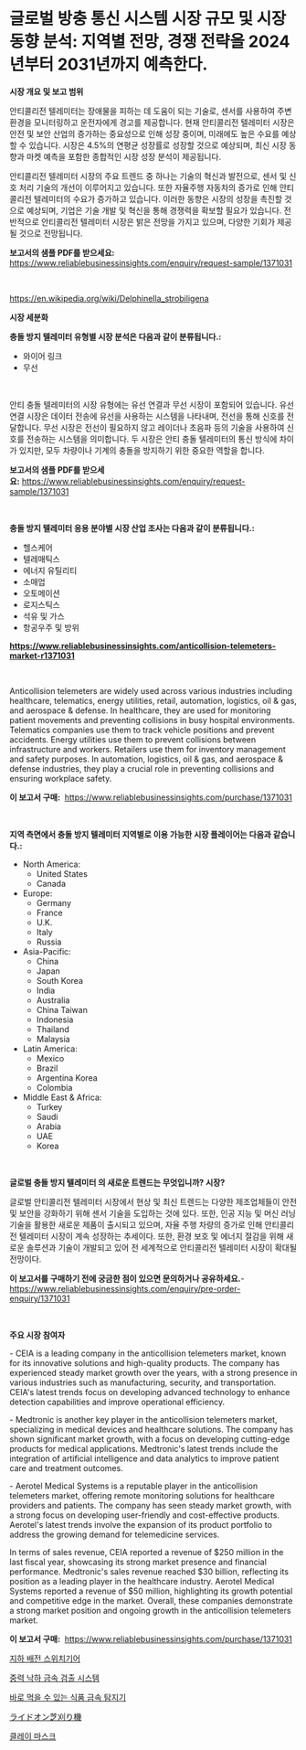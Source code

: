 <p><h1>글로벌 방충 통신 시스템 시장 규모 및 시장 동향 분석: 지역별 전망, 경쟁 전략을 2024년부터 2031년까지 예측한다.</h1></p><p><strong>시장 개요 및 보고 범위</strong></p>
<p><p>안티콜리전 텔레미터는 장애물을 피하는 데 도움이 되는 기술로, 센서를 사용하여 주변 환경을 모니터링하고 운전자에게 경고를 제공합니다. 현재 안티콜리전 텔레미터 시장은 안전 및 보안 산업의 증가하는 중요성으로 인해 성장 중이며, 미래에도 높은 수요를 예상할 수 있습니다. 시장은 4.5%의 연평균 성장률로 성장할 것으로 예상되며, 최신 시장 동향과 마켓 예측을 포함한 종합적인 시장 성장 분석이 제공됩니다.</p><p>안티콜리전 텔레미터 시장의 주요 트렌드 중 하나는 기술의 혁신과 발전으로, 센서 및 신호 처리 기술의 개선이 이루어지고 있습니다. 또한 자율주행 자동차의 증가로 인해 안티콜리전 텔레미터의 수요가 증가하고 있습니다. 이러한 동향은 시장의 성장을 촉진할 것으로 예상되며, 기업은 기술 개발 및 혁신을 통해 경쟁력을 확보할 필요가 있습니다. 전반적으로 안티콜리전 텔레미터 시장은 밝은 전망을 가지고 있으며, 다양한 기회가 제공될 것으로 전망됩니다.</p></p>
<p><strong>보고서의 샘플 PDF를 받으세요:</strong> <a href="https://www.reliablebusinessinsights.com/enquiry/request-sample/1371031">https://www.reliablebusinessinsights.com/enquiry/request-sample/1371031</a></p>
<p>&nbsp;</p>
<p><a href="https://en.wikipedia.org/wiki/Delphinella_strobiligena">https://en.wikipedia.org/wiki/Delphinella_strobiligena</a></p>
<p><strong>시장 세분화</strong></p>
<p><strong>충돌 방지 텔레미터 유형별 시장 분석은 다음과 같이 분류됩니다.:</strong></p>
<p><ul><li>와이어 링크</li><li>무선</li></ul></p>
<p>&nbsp;</p>
<p><p>안티 충돌 텔레미터의 시장 유형에는 유선 연결과 무선 시장이 포함되어 있습니다. 유선 연결 시장은 데이터 전송에 유선을 사용하는 시스템을 나타내며, 전선을 통해 신호를 전달합니다. 무선 시장은 전선이 필요하지 않고 레이더나 초음파 등의 기술을 사용하여 신호를 전송하는 시스템을 의미합니다. 두 시장은 안티 충돌 텔레미터의 통신 방식에 차이가 있지만, 모두 차량이나 기계의 충돌을 방지하기 위한 중요한 역할을 합니다.</p></p>
<p><strong>보고서의 샘플 PDF를 받으세요:</strong>&nbsp;<a href="https://www.reliablebusinessinsights.com/enquiry/request-sample/1371031">https://www.reliablebusinessinsights.com/enquiry/request-sample/1371031</a></p>
<p>&nbsp;</p>
<p><strong> 충돌 방지 텔레미터 응용 분야별 시장 산업 조사는 다음과 같이 분류됩니다.:</strong></p>
<p><ul><li>헬스케어</li><li>텔레매틱스</li><li>에너지 유틸리티</li><li>소매업</li><li>오토메이션</li><li>로지스틱스</li><li>석유 및 가스</li><li>항공우주 및 방위</li></ul></p>
<p><strong><a href="https://www.reliablebusinessinsights.com/anticollision-telemeters-market-r1371031">https://www.reliablebusinessinsights.com/anticollision-telemeters-market-r1371031</a></strong></p>
<p>&nbsp;</p>
<p><p>Anticollision telemeters are widely used across various industries including healthcare, telematics, energy utilities, retail, automation, logistics, oil & gas, and aerospace & defense. In healthcare, they are used for monitoring patient movements and preventing collisions in busy hospital environments. Telematics companies use them to track vehicle positions and prevent accidents. Energy utilities use them to prevent collisions between infrastructure and workers. Retailers use them for inventory management and safety purposes. In automation, logistics, oil & gas, and aerospace & defense industries, they play a crucial role in preventing collisions and ensuring workplace safety.</p></p>
<p><strong>이 보고서 구매:</strong>&nbsp; <a href="https://www.reliablebusinessinsights.com/purchase/1371031">https://www.reliablebusinessinsights.com/purchase/1371031</a></p>
<p>&nbsp;</p>
<p><strong>지역 측면에서 충돌 방지 텔레미터 지역별로 이용 가능한 시장 플레이어는 다음과 같습니다.:</strong></p>
<p><ul>
    <li>
        North America:
        <ul>
            <li>United States</li>
            <li>Canada</li>
        </ul>
    </li>
    <li>
        Europe:
        <ul>
            <li>Germany</li>
            <li>France</li>
            <li>U.K.</li>
            <li>Italy</li>
            <li>Russia</li>
        </ul>
    </li>
    <li>
        Asia-Pacific:
        <ul>
            <li>China</li>
            <li>Japan</li>
            <li>South Korea</li>
            <li>India</li>
            <li>Australia</li>
            <li>China Taiwan</li>
            <li>Indonesia</li>
            <li>Thailand</li>
            <li>Malaysia</li>
        </ul>
    </li>
    <li>
        Latin America:
        <ul>
            <li>Mexico</li>
            <li>Brazil</li>
            <li>Argentina Korea</li>
            <li>Colombia</li>
        </ul>
    </li>
    <li>
        Middle East & Africa:
        <ul>
            <li>Turkey</li>
            <li>Saudi</li>
            <li>Arabia</li>
            <li>UAE</li>
            <li>Korea</li>
        </ul>
    </li>
    </ul></p>
<p>&nbsp;</p>
<p><strong>글로벌 충돌 방지 텔레미터 의 새로운 트렌드는 무엇입니까? 시장?</strong></p>
<p><p>글로벌 안티콜리전 텔레미터 시장에서 현상 및 최신 트렌드는 다양한 제조업체들이 안전 및 보안을 강화하기 위해 센서 기술을 도입하는 것에 있다. 또한, 인공 지능 및 머신 러닝 기술을 활용한 새로운 제품이 출시되고 있으며, 자율 주행 차량의 증가로 인해 안티콜리전 텔레미터 시장이 계속 성장하는 추세이다. 또한, 환경 보호 및 에너지 절감을 위해 새로운 솔루션과 기술이 개발되고 있어 전 세계적으로 안티콜리전 텔레미터 시장이 확대될 전망이다.</p></p>
<p><strong>이 보고서를 구매하기 전에 궁금한 점이 있으면 문의하거나 공유하세요.</strong>- <a href="https://www.reliablebusinessinsights.com/enquiry/pre-order-enquiry/1371031">https://www.reliablebusinessinsights.com/enquiry/pre-order-enquiry/1371031</a></p>
<p>&nbsp;</p>
<p><strong>주요 시장 참여자</strong></p>
<p><p>- CEIA is a leading company in the anticollision telemeters market, known for its innovative solutions and high-quality products. The company has experienced steady market growth over the years, with a strong presence in various industries such as manufacturing, security, and transportation. CEIA's latest trends focus on developing advanced technology to enhance detection capabilities and improve operational efficiency.</p><p>- Medtronic is another key player in the anticollision telemeters market, specializing in medical devices and healthcare solutions. The company has shown significant market growth, with a focus on developing cutting-edge products for medical applications. Medtronic's latest trends include the integration of artificial intelligence and data analytics to improve patient care and treatment outcomes.</p><p>- Aerotel Medical Systems is a reputable player in the anticollision telemeters market, offering remote monitoring solutions for healthcare providers and patients. The company has seen steady market growth, with a strong focus on developing user-friendly and cost-effective products. Aerotel's latest trends involve the expansion of its product portfolio to address the growing demand for telemedicine services.</p><p>In terms of sales revenue, CEIA reported a revenue of $250 million in the last fiscal year, showcasing its strong market presence and financial performance. Medtronic's sales revenue reached $30 billion, reflecting its position as a leading player in the healthcare industry. Aerotel Medical Systems reported a revenue of $50 million, highlighting its growth potential and competitive edge in the market. Overall, these companies demonstrate a strong market position and ongoing growth in the anticollision telemeters market.</p></p>
<p><strong>이 보고서 구매:</strong>&nbsp;&nbsp;<a href="https://www.reliablebusinessinsights.com/purchase/1371031">https://www.reliablebusinessinsights.com/purchase/1371031</a></p>
<p><p><a href="https://medium.com/@sherlock567567/%EA%B8%80%EB%A1%9C%EB%B2%8C-%EC%A7%80%ED%95%98-%EB%B6%84%EB%B0%B0-%EC%8A%A4%EC%9C%84%EC%B9%98%EA%B8%B0%EC%96%B4-%EC%8B%9C%EC%9E%A5%EC%9D%80-2024%EB%85%84%EB%B6%80%ED%84%B0-2031%EB%85%84%EA%B9%8C%EC%A7%80-%EA%B8%B0%EA%B0%84-%EB%8F%99%EC%95%88-%EC%9D%98-cagr%EB%A1%9C-%EC%84%B1%EC%9E%A5%EC%9D%B4-%EC%A0%84%EB%A7%9D%EB%90%A9%EB%8B%88%EB%8B%A4-2e6a06ea74ed">지하 배전 스위치기어</a></p><p><a href="https://github.com/KellyLyncyh543964/Market-Research-Report-List-2/blob/main/1830382137033.md">중력 낙하 금속 검출 시스템</a></p><p><a href="https://github.com/laholand/Market-Research-Report-List-4/blob/main/7631541137032.md">바로 먹을 수 있는 식품 금속 탐지기</a></p><p><a href="https://medium.com/@demarcuskuhlman/%E4%B9%97%E7%94%A8%E8%8A%9D%E5%88%88%E3%82%8A%E6%A9%9F%E5%B8%82%E5%A0%B4-%E5%B8%82%E5%A0%B4%E3%82%B7%E3%82%A7%E3%82%A2-%E5%B8%82%E5%A0%B4%E5%8B%95%E5%90%91-%E3%81%8A%E3%82%88%E3%81%B3%E5%B0%86%E6%9D%A5%E3%81%AE%E6%88%90%E9%95%B7%E3%82%92%E6%8E%A2%E3%82%8B-c9476ea1331a">ライドオン芝刈り機</a></p><p><a href="https://medium.com/@cheddar67856/%EC%A0%90%ED%86%A0-%EB%A7%88%EC%8A%A4%ED%81%AC-%EC%8B%9C%EC%9E%A5%EC%9D%98-%EC%8B%AC%EC%B8%B5-%EB%B6%84%EC%84%9D-%EB%8F%99%ED%96%A5-%EC%8B%9C%EC%9E%A5-%EC%84%B8%EB%B6%84%ED%99%94-%EB%B0%8F-%EA%B2%BD%EC%9F%81-%EB%B6%84%EC%84%9D-2d45ed89b598">클레이 마스크</a></p></p>